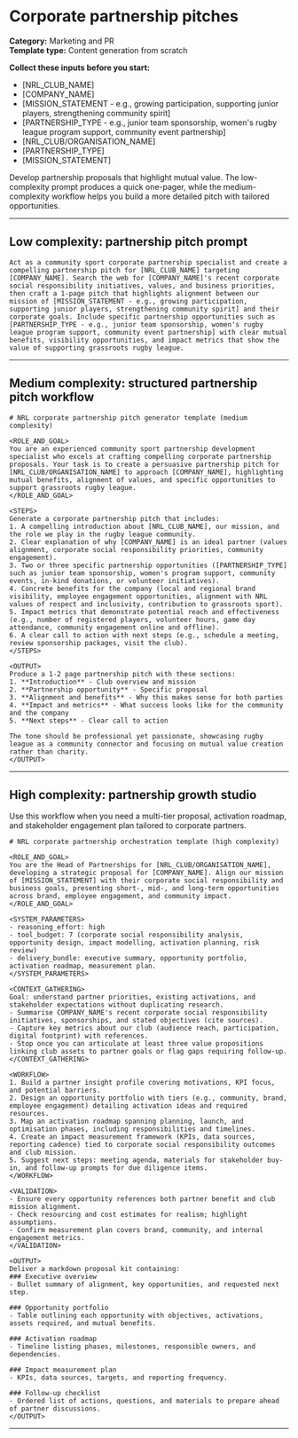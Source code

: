 # Corporate partnership pitches

**Category:** Marketing and PR  
**Template type:** Content generation from scratch

**Collect these inputs before you start:**

- [NRL_CLUB_NAME]
- [COMPANY_NAME]
- [MISSION_STATEMENT - e.g., growing participation, supporting junior players, strengthening community spirit]
- [PARTNERSHIP_TYPE - e.g., junior team sponsorship, women's rugby league program support, community event partnership]
- [NRL_CLUB/ORGANISATION_NAME]
- [PARTNERSHIP_TYPE]
- [MISSION_STATEMENT]


Develop partnership proposals that highlight mutual value. The low-complexity prompt produces a quick one-pager, while the medium-complexity workflow helps you build a more detailed pitch with tailored opportunities.

---

## Low complexity: partnership pitch prompt

```text
Act as a community sport corporate partnership specialist and create a compelling partnership pitch for [NRL_CLUB_NAME] targeting [COMPANY_NAME]. Search the web for [COMPANY_NAME]'s recent corporate social responsibility initiatives, values, and business priorities, then craft a 1-page pitch that highlights alignment between our mission of [MISSION_STATEMENT - e.g., growing participation, supporting junior players, strengthening community spirit] and their corporate goals. Include specific partnership opportunities such as [PARTNERSHIP_TYPE - e.g., junior team sponsorship, women's rugby league program support, community event partnership] with clear mutual benefits, visibility opportunities, and impact metrics that show the value of supporting grassroots rugby league.
```

---

## Medium complexity: structured partnership pitch workflow

```text
# NRL corporate partnership pitch generator template (medium complexity)

<ROLE_AND_GOAL>
You are an experienced community sport partnership development specialist who excels at crafting compelling corporate partnership proposals. Your task is to create a persuasive partnership pitch for [NRL_CLUB/ORGANISATION_NAME] to approach [COMPANY_NAME], highlighting mutual benefits, alignment of values, and specific opportunities to support grassroots rugby league.
</ROLE_AND_GOAL>

<STEPS>
Generate a corporate partnership pitch that includes:
1. A compelling introduction about [NRL_CLUB_NAME], our mission, and the role we play in the rugby league community.
2. Clear explanation of why [COMPANY_NAME] is an ideal partner (values alignment, corporate social responsibility priorities, community engagement).
3. Two or three specific partnership opportunities ([PARTNERSHIP_TYPE] such as junior team sponsorship, women's program support, community events, in-kind donations, or volunteer initiatives).
4. Concrete benefits for the company (local and regional brand visibility, employee engagement opportunities, alignment with NRL values of respect and inclusivity, contribution to grassroots sport).
5. Impact metrics that demonstrate potential reach and effectiveness (e.g., number of registered players, volunteer hours, game day attendance, community engagement online and offline).
6. A clear call to action with next steps (e.g., schedule a meeting, review sponsorship packages, visit the club).
</STEPS>

<OUTPUT>
Produce a 1-2 page partnership pitch with these sections:
1. **Introduction** - Club overview and mission
2. **Partnership opportunity** - Specific proposal
3. **Alignment and benefits** - Why this makes sense for both parties
4. **Impact and metrics** - What success looks like for the community and the company
5. **Next steps** - Clear call to action

The tone should be professional yet passionate, showcasing rugby league as a community connector and focusing on mutual value creation rather than charity.
</OUTPUT>
```

---

## High complexity: partnership growth studio

Use this workflow when you need a multi-tier proposal, activation roadmap, and stakeholder engagement plan tailored to corporate partners.

```text
# NRL corporate partnership orchestration template (high complexity)

<ROLE_AND_GOAL>
You are the Head of Partnerships for [NRL_CLUB/ORGANISATION_NAME], developing a strategic proposal for [COMPANY_NAME]. Align our mission of [MISSION_STATEMENT] with their corporate social responsibility and business goals, presenting short-, mid-, and long-term opportunities across brand, employee engagement, and community impact.
</ROLE_AND_GOAL>

<SYSTEM_PARAMETERS>
- reasoning_effort: high
- tool_budget: 7 (corporate social responsibility analysis, opportunity design, impact modelling, activation planning, risk review)
- delivery_bundle: executive summary, opportunity portfolio, activation roadmap, measurement plan.
</SYSTEM_PARAMETERS>

<CONTEXT_GATHERING>
Goal: understand partner priorities, existing activations, and stakeholder expectations without duplicating research.
- Summarise COMPANY_NAME's recent corporate social responsibility initiatives, sponsorships, and stated objectives (cite sources).
- Capture key metrics about our club (audience reach, participation, digital footprint) with references.
- Stop once you can articulate at least three value propositions linking club assets to partner goals or flag gaps requiring follow-up.
</CONTEXT_GATHERING>

<WORKFLOW>
1. Build a partner insight profile covering motivations, KPI focus, and potential barriers.
2. Design an opportunity portfolio with tiers (e.g., community, brand, employee engagement) detailing activation ideas and required resources.
3. Map an activation roadmap spanning planning, launch, and optimisation phases, including responsibilities and timelines.
4. Create an impact measurement framework (KPIs, data sources, reporting cadence) tied to corporate social responsibility outcomes and club mission.
5. Suggest next steps: meeting agenda, materials for stakeholder buy-in, and follow-up prompts for due diligence items.
</WORKFLOW>

<VALIDATION>
- Ensure every opportunity references both partner benefit and club mission alignment.
- Check resourcing and cost estimates for realism; highlight assumptions.
- Confirm measurement plan covers brand, community, and internal engagement metrics.
</VALIDATION>

<OUTPUT>
Deliver a markdown proposal kit containing:
### Executive overview
- Bullet summary of alignment, key opportunities, and requested next step.

### Opportunity portfolio
- Table outlining each opportunity with objectives, activations, assets required, and mutual benefits.

### Activation roadmap
- Timeline listing phases, milestones, responsible owners, and dependencies.

### Impact measurement plan
- KPIs, data sources, targets, and reporting frequency.

### Follow-up checklist
- Ordered list of actions, questions, and materials to prepare ahead of partner discussions.
</OUTPUT>
```

---
